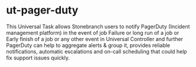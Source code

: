 # ut-pager-duty
This Universal Task allows Stonebranch users to notify PagerDuty (Incident management platform) in the event of job Failure or long run of a job or Early finish of a job or any other event in Universal Controller and further PagerDuty can help to aggregate alerts &amp; group it, provides reliable notifications, automatic escalations and on-call scheduling that could help fix support issues quickly.
